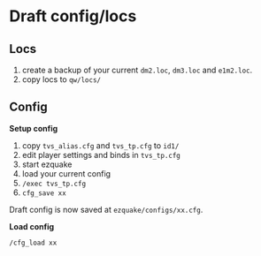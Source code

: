 # Draft config/locs

## Locs
1. create a backup of your current `dm2.loc`, `dm3.loc` and `e1m2.loc`.
2. copy locs to `qw/locs/`

## Config
**Setup config**
1. copy `tvs_alias.cfg` and `tvs_tp.cfg` to `id1/`
1. edit player settings and binds in `tvs_tp.cfg`
1. start ezquake
1. load your current config
1. `/exec tvs_tp.cfg`
1. `cfg_save xx`

Draft config is now saved at `ezquake/configs/xx.cfg`.

**Load config**

```
/cfg_load xx
```
